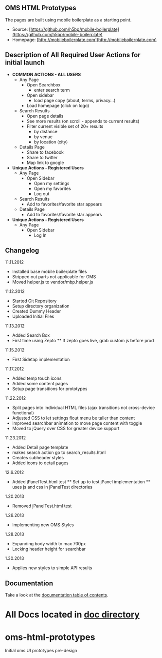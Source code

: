 ## OMS HTML Prototypes

The pages are built using mobile boilerplate as a starting point.

* Source: [https://github.com/h5bp/mobile-boilerplate](https://github.com/h5bp/mobile-boilerplate)
* Homepage: [http://mobileboilerplate.com](http://mobileboilerplate.com)

## Description of All Required User Actions for initial launch
* __COMMON ACTIONS - ALL USERS__
  * Any Page
    * Open Searchbox
      * enter search term
    * Open sidebar
      * load page copy (about, terms, privacy...)
    * Load homepage (click on logo)
  * Search Results
    * Open page details
    * See more results (on scroll - appends to current results)
    * Filter current visible set of 20+ results
      * by distance
      * by venue
      * by location (city)
  * Details Page
    * Share to facebook
    * Share to twitter
    * Map link to google
* __Unique Actions - Registered Users__
  * Any Page
    * Open Sidebar
      * Open my settings
      * Open my favorites
      * Log out
  * Search Results
    * Add to favorites/favorite star appears
  * Details Page
    * Add to favorites/favorite star appears
* __Unique Actions - Registered Users__
  * Any Page
    * Open Sidebar
      * Log In

## Changelog

11.11.2012

* Installed base mobile boilerplate files
* Stripped out parts not applicable for OMS
* Moved helper.js to vendor/mbp.helper.js

11.12.2012

* Started Git Repository
* Setup directory organization
* Created Dummy Header
* Uploaded Initial Files

11.13.2012

* Added Search Box
* First time using Zepto
** If zepto goes live, grab custom js before prod

11.15.2012

* First Sidetap implementation

11.17.2012

* Added temp touch icons
* Added some content pages
* Setup page transitions for prototypes

11.22.2012

* Split pages into individual HTML files (ajax transitions not cross-device functional)
* Adjusted CSS to let settings flout menu be taller than content
* Improved searchbar animation to move page content with toggle
* Moved to jQuery over CSS for greater device support

11.23.2012

* Added Detail page template
* makes search action go to search_results.html
* Creates subheader styles
* Added icons to detail pages 

12.6.2012

* Added jPanelTest.html test
** Set up to test jPanel implementation
** uses js and css in jPanelTest directories

1.20.2013

* Removed jPanelTest.html test

1.26.2013

* Implementing new OMS Styles

1.28.2013

* Expanding body width to max 700px
* Locking header height for searchbar

1.30.2013

* Applies new styles to simple API results 

## Documentation

Take a look at the [documentation table of contents](doc/README.md).

All Docs located in [doc directory](doc)
=======
oms-html-prototypes
===================

Initial oms UI prototypes pre-design


